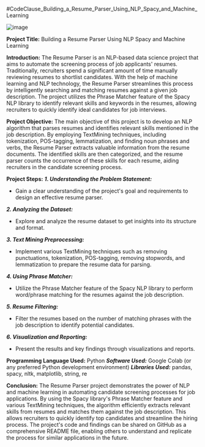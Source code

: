 #CodeClause_Building_a_Resume_Parser_Using_NLP_Spacy_and_Machine_Learning

![image](https://github.com/2110030351/CodeClause_Building_a_Resume_Parser_Using_NLP-Spacy-_and_Machine_Learning/assets/109647212/648fd295-0771-4ffa-a1b7-9924930fa157)

**Project Title:** Building a Resume Parser Using NLP Spacy and Machine Learning

**Introduction:**
The Resume Parser is an NLP-based data science project that aims to automate the screening process of job applicants' resumes. Traditionally, recruiters spend a significant amount of time manually reviewing resumes to shortlist candidates. With the help of machine learning and NLP technology, the Resume Parser streamlines this process by intelligently searching and matching resumes against a given job description. The project utilizes the Phrase Matcher feature of the Spacy NLP library to identify relevant skills and keywords in the resumes, allowing recruiters to quickly identify ideal candidates for job interviews.

**Project Objective:**
The main objective of this project is to develop an NLP algorithm that parses resumes and identifies relevant skills mentioned in the job description. By employing TextMining techniques, including tokenization, POS-tagging, lemmatization, and finding noun phrases and verbs, the Resume Parser extracts valuable information from the resume documents. The identified skills are then categorized, and the resume parser counts the occurrence of these skills for each resume, aiding recruiters in the candidate screening process.

**Project Steps:**
_**1. Understanding the Problem Statement:**_
   - Gain a clear understanding of the project's goal and requirements to design an effective resume parser.

_**2. Analyzing the Dataset:**_
   - Explore and analyze the resume dataset to get insights into its structure and format.

_**3. Text Mining Preprocessing:**_
   - Implement various TextMining techniques such as removing punctuations, tokenization, POS-tagging, removing stopwords, and lemmatization to prepare the resume data for parsing.

_**4. Using Phrase Matcher:**_
   - Utilize the Phrase Matcher feature of the Spacy NLP library to perform word/phrase matching for the resumes against the job description.

_**5. Resume Filtering:**_
   - Filter the resumes based on the number of matching phrases with the job description to identify potential candidates.

_**6. Visualization and Reporting:**_
   - Present the results and key findings through visualizations and reports.

**Programming Language Used:** Python
_**Software Used:**_ Google Colab (or any preferred Python development environment)
_**Libraries Used:**_ pandas, spacy, nltk, matplotlib, string, re

**Conclusion:**
The Resume Parser project demonstrates the power of NLP and machine learning in automating candidate screening processes for job applications. By using the Spacy library's Phrase Matcher feature and various TextMining techniques, the algorithm efficiently extracts relevant skills from resumes and matches them against the job description. This allows recruiters to quickly identify top candidates and streamline the hiring process. The project's code and findings can be shared on GitHub as a comprehensive README file, enabling others to understand and replicate the process for similar applications in the future.
